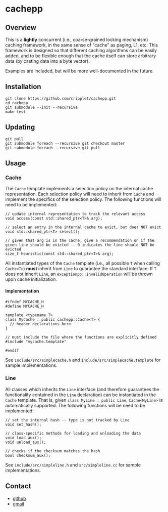 cachepp
====

Overview
----

This is a **lightly** concurrent (i.e., coarse-grained locking mechanism) caching framework, in the same sense of "cache" as paging, L1, etc. This framework is designed 
so that different caching algorithms can be easily added, and to be flexible enough that the cache itself can store arbitrary data (by casting data into a byte vector).

Examples are included, but will be more well-documented in the future.

Installation
----

```
git clone https://github.com/cripplet/cachepp.git
cd cachepp
git submodule --init --recursive
make test
```

Updating
----

```
git pull
git submodule foreach --recursive git checkout master
git submodule foreach --recursive git pull
```

Usage
----

### Cache

The `Cache` template implements a selection policy on the internal cache representation. Each selection policy will need to inherit from `Cache` and implement the specifics of the selection policy. The following functions will need to be implemented:

```
// update internal representation to track the relevant access
void access(const std::shared_ptr<T>& arg);

// select an entry in the internal cache to evict, but does NOT evict
void std::shared_ptr<T> select();

// given that arg is in the cache, give a recommendation on if the given line should be evicted -- 0 indicates the line should NOT be evicted
size_t heuristic(const std::shared_ptr<T>& arg);
```

All instantiated types of the `Cache` template (i.e., all possible `T` when calling `Cache<T>`) **must** inherit from `Line` to guarantee the standard interface. If `T` does not inherit `Line`, an `exceptionpp::InvalidOperation` will be thrown upon cache initialization.

#### Implementation

```
#ifndef MYCACHE_H
#define MYCACHE_H

template <typename T>
class MyCache : public cachepp::Cache<T> {
  // header declarations here
}

// must include the file where the functions are explicitly defined
#include "mycache.template"

#endif
```

See `include/src/simplecache.h` and `include/src/simplecache.template` for sample implementations.

### Line

All classes which inherits the `Line` interface (and therefore guarantees the functionality contained in the `Line` declaration) can be instantiated in the `Cache` template. That is, given `class MyLine : public Line`, `Cache<MyLine>` is automatically supported. The following functions will be need to be implemented:

```
// set the internal hash -- type is not tracked by Line
void set_hash();

// class-specific methods for loading and unloading the data 
void load_aux();
void unload_aux();

// checks if the checksum matches the hash
bool checksum_aux();
```

See `include/src/simpleline.h` and `src/simpleline.cc` for sample implementations.

Contact
----

* [github](https://github.com/cripplet/cachepp.git)
* [gmail](mailto:minke.zhang@gmail.com)
